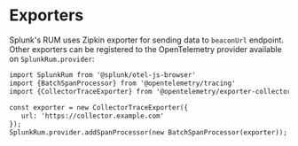 # Exporters

Splunk's RUM uses Zipkin exporter for sending data to `beaconUrl` endpoint. Other exporters can be registered to the OpenTelemetry provider available on `SplunkRum.provider`:

```html
import SplunkRum from '@splunk/otel-js-browser'
import {BatchSpanProcessor} from '@opentelemetry/tracing'
import {CollectorTraceExporter} from '@opentelemetry/exporter-collector'
 
const exporter = new CollectorTraceExporter({
   url: 'https://collector.example.com'
});
SplunkRum.provider.addSpanProcessor(new BatchSpanProcessor(exporter));
```
